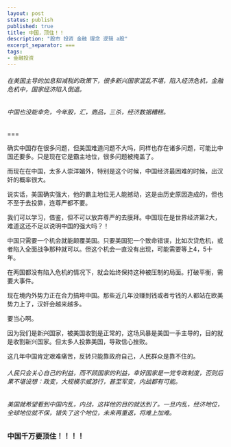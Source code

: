 ```yaml
---
layout: post
status: publish
published: true
title: 中国，顶住！！
description: "股市 投资 金融 理念 逻辑 a股"
excerpt_separator: ===
tags:
- 金融投资
---
```


###### 在美国主导的加息和减税的政策下，很多新兴国家混乱不堪，陷入经济危机，金融危机中，国家经济陷入倒退。

###### 中国也没能幸免，今年股，汇，商品，三杀，经济数据糟糕。

===

确实中国存在很多问题，但美国难道问题不大吗，同样也存在诸多问题，可能比中国还要多。只是现在它是霸主地位，很多问题被掩盖了。

而现在在中国，太多人崇洋媚外，特别是这个时候，中国经济最困难的时候，出汉奸的概率很大。

说实话，美国确实强大，他的霸主地位无人能撼动，这是由历史原因造成的，但也不至于去投靠，连尊严都不要。

我们可以学习，借鉴，但不可以放弃尊严的去膜拜。中国现在是世界经济第2大，难道这还不足以说明中国的强大吗？！

中国只需要一个机会就能颠覆美国。只要美国犯一个致命错误，比如次贷危机，或者陷入全面战争那种就可以。但这个机会一直没有出现，可能需要等上4，5十年。

在两国都没有陷入危机的情况下，就会始终保持这种被压制的局面。打破平衡，需要大事件。

现在境内外势力正在合力搞垮中国。那些近几年没赚到钱或者亏钱的人都站在欧美势力上了，汉奸会越来越多。

要当心啊。

因为我们是新兴国家，被美国收割是正常的，这场风暴是美国一手主导的，目的就是收割新兴国家。但太多人投靠美国，导致信心挫败。

这几年中国肯定艰难痛苦，反转只能靠政府自己，人民群众是靠不住的。

###### 人民只会关心自己的利益，而不顾国家的利益，幸好国家是一党专政制度，否则后果不堪设想：政变，大规模示威游行，甚至军变，内战都有可能。

###### 美国就希望看到中国内乱，内战，这样他的目的就达到了。一旦内乱，经济地位，全球地位就不保，错失了这个地位，未来再重返，将难上加难。

### 中国千万要顶住！！！！
